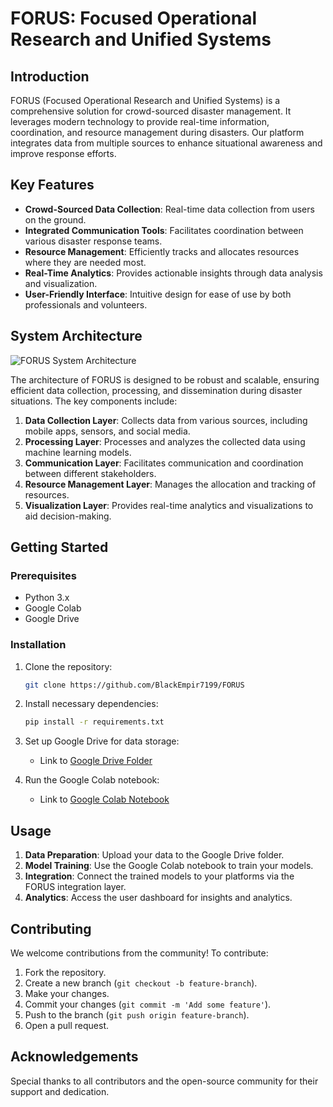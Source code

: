 # FORUS: Focused Operational Research and Unified Systems

## Introduction

FORUS (Focused Operational Research and Unified Systems) is a comprehensive solution for crowd-sourced disaster management. It leverages modern technology to provide real-time information, coordination, and resource management during disasters. Our platform integrates data from multiple sources to enhance situational awareness and improve response efforts.

## Key Features

- **Crowd-Sourced Data Collection**: Real-time data collection from users on the ground.
- **Integrated Communication Tools**: Facilitates coordination between various disaster response teams.
- **Resource Management**: Efficiently tracks and allocates resources where they are needed most.
- **Real-Time Analytics**: Provides actionable insights through data analysis and visualization.
- **User-Friendly Interface**: Intuitive design for ease of use by both professionals and volunteers.

## System Architecture

![FORUS System Architecture](![image](https://github.com/BlackEmpir7199/FORUS/assets/118678415/0e1bc4ae-3214-4fb0-bdb0-5069177b2b0b))

The architecture of FORUS is designed to be robust and scalable, ensuring efficient data collection, processing, and dissemination during disaster situations. The key components include:

1. **Data Collection Layer**: Collects data from various sources, including mobile apps, sensors, and social media.
2. **Processing Layer**: Processes and analyzes the collected data using machine learning models.
3. **Communication Layer**: Facilitates communication and coordination between different stakeholders.
4. **Resource Management Layer**: Manages the allocation and tracking of resources.
5. **Visualization Layer**: Provides real-time analytics and visualizations to aid decision-making.

## Getting Started

### Prerequisites

- Python 3.x
- Google Colab
- Google Drive

### Installation

1. Clone the repository:
   ```sh
   git clone https://github.com/BlackEmpir7199/FORUS
   ```

2. Install necessary dependencies:
   ```sh
   pip install -r requirements.txt
   ```

3. Set up Google Drive for data storage:
   - Link to [Google Drive Folder](https://drive.google.com/drive/folders/1752gH8q1WqiVVZ51mtiBRojD1mE3HfGw?usp=sharing)

4. Run the Google Colab notebook:
   - Link to [Google Colab Notebook](https://colab.research.google.com/drive/1avcbXqd3ewz8EJs6E7u6Iol6bYH9eJph?usp=drive_link)

## Usage

1. **Data Preparation**: Upload your data to the Google Drive folder.
2. **Model Training**: Use the Google Colab notebook to train your models.
3. **Integration**: Connect the trained models to your platforms via the FORUS integration layer.
4. **Analytics**: Access the user dashboard for insights and analytics.

## Contributing

We welcome contributions from the community! To contribute:

1. Fork the repository.
2. Create a new branch (`git checkout -b feature-branch`).
3. Make your changes.
4. Commit your changes (`git commit -m 'Add some feature'`).
5. Push to the branch (`git push origin feature-branch`).
6. Open a pull request.


## Acknowledgements

Special thanks to all contributors and the open-source community for their support and dedication.
